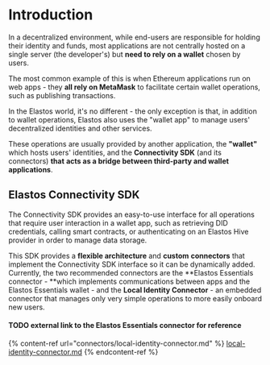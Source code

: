 # Introduction

In a decentralized environment, while end-users are responsible for holding their identity and funds, most applications are not centrally hosted on a single server (the developer's) but **need to rely on a wallet** chosen by users.

The most common example of this is when Ethereum applications run on web apps - they **all rely on MetaMask** to facilitate certain wallet operations, such as publishing transactions.

In the Elastos world, it's no different - the only exception is that, in addition to wallet operations, Elastos also uses the "wallet app" to manage users' decentralized identities and other services.

These operations are usually provided by another application, the **"wallet"** which hosts users' identities, and the **Connectivity SDK** (and its connectors) **that** **acts as a bridge between third-party and wallet applications**.

## Elastos Connectivity SDK

The Connectivity SDK provides an easy-to-use interface for all operations that require user interaction in a wallet app, such as retrieving DID credentials, calling smart contracts, or authenticating on an Elastos Hive provider in order to manage data storage.

This SDK provides a **flexible architecture** and **custom** **connectors** that implement the Connectivity SDK interface so it can be dynamically added. Currently, the two recommended connectors are the **Elastos Essentials connector - **which implements communications between apps and the Elastos Essentials wallet - and the **Local Identity Connector** - an embedded connector that manages only very simple operations to more easily onboard new users.

#### TODO external link to the Elastos Essentials connector for reference

{% content-ref url="connectors/local-identity-connector.md" %}
[local-identity-connector.md](connectors/local-identity-connector.md)
{% endcontent-ref %}



##
